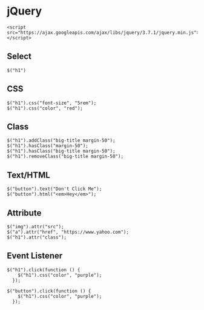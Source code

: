 # jQuery
```
<script src="https://ajax.googleapis.com/ajax/libs/jquery/3.7.1/jquery.min.js"></script>
```
## Select
```
$("h1")
```
## CSS
```
$("h1").css("font-size", "5rem");
$("h1").css("color", "red");
```
## Class
```
$("h1").addClass("big-title margin-50");
$("h1").hasClass("margin-50");
$("h1").hasClass("big-title margin-50");
$("h1").removeClass("big-title margin-50");
```
## Text/HTML
```
$("button").text("Don't Click Me");
$("button").html("<em>Hey</em>");
```
## Attribute
```
$("img").attr("src");
$("a").attr("href", "https://www.yahoo.com");
$("h1").attr("class");
```
## Event Listener
```
$("h1").click(function () {
    $("h1").css("color", "purple");
  });

$("button").click(function () {
    $("h1").css("color", "purple");
  });
```

